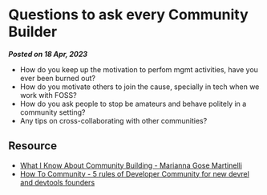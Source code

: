# Questions to ask every Community Builder

**_Posted on 18 Apr, 2023_**

- How do you keep up the motivation to perfom mgmt activities, have you ever been burned out?
- How do you motivate others to join the cause, specially in tech when we work with FOSS?
- How do you ask people to stop be amateurs and behave politely in a community setting?
- Any tips on cross-collaborating with other communities?


## Resource
- [What I Know About Community Building - Marianna Gose Martinelli](https://medium.com/swlh/what-i-know-about-community-building-939aeac0aa7)
- [How To Community - 5 rules of Developer Community for new devrel and devtools founders](https://dx.tips/how-to-community)
